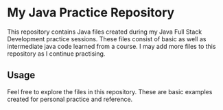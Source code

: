 # My Java Practice Repository

This repository contains Java files created during my Java Full Stack Development practice sessions. These files consist of basic as well as intermediate java code learned from a course. I may add more files to this repository as I continue practising.


## Usage

Feel free to explore the files in this repository. These are basic examples created for personal practice and reference.
